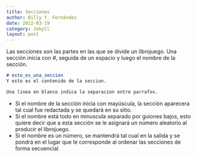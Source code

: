 ```yaml
---
title: Secciones
author: Billy Y. Fernández
date: 2022-03-19
category: Jekyll
layout: post
---
```


Las secciones son las partes en las que se divide un librojuego. Una sección inicia con *#*, seguida de un espacio y luego el nombre de la sección.

~~~markdown
# esto_es_una_seccion
Y esto es el contenido de la seccion.

Una linea en blanco indica la separacion entre parrafos.
~~~

- Si el nombre de la sección inicia con mayúscula, la sección aparecera tal cual fue redactada y se quedará en su sitio.
- Si el nombre está todo en minuscula separado por guiones bajos, esto quiere decir que a esta sección se le asignará un número aleatorio al producir el librojuego.
- Si el nombre es un número, se mantendrá tal cual en la salida y se pondrá en el lugar que le corresponde al ordenar las secciones de forma secuencial.

